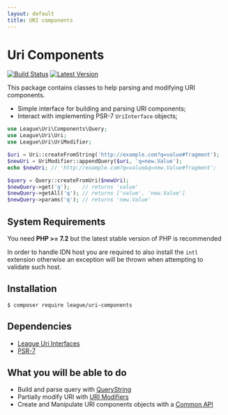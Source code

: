 ```yaml
---
layout: default
title: URI components
---
```


Uri Components
=======

[![Build Status](https://img.shields.io/travis/thephpleague/uri/master.svg?style=flat-square)](https://travis-ci.org/thephpleague/uri-components)
[![Latest Version](https://img.shields.io/github/release/thephpleague/uri-components.svg?style=flat-square)](https://github.com/thephpleague/uri-components/releases)

This package contains classes to help parsing and modifying URI components.

- Simple interface for building and parsing URI components;
- Interact with implementing PSR-7 `UriInterface` objects;

~~~php
use League\Uri\Components\Query;
use League\Uri\Uri;
use League\Uri\UriModifier;

$uri = Uri::createFromString('http://example.com?q=value#fragment');
$newUri = UriModifier::appendQuery($uri, 'q=new.Value');
echo $newUri; // 'http://example.com?q=value&q=new.Value#fragment';

$query = Query::createFromUri($newUri);
$newQuery->get('q');    // returns 'value'
$newQuery->getAll('q'); // returns ['value', 'new.Value']
$newQuery->params('q'); // returns 'new.Value'
~~~

System Requirements
-------

You need **PHP >= 7.2** but the latest stable version of PHP is recommended

<p class="message-warning">In order to handle IDN host you are required to also install the <code>intl</code> extension otherwise an exception will be thrown when attempting to validate such host.</p>

Installation
--------

~~~
$ composer require league/uri-components
~~~

Dependencies
-------

- [League Uri Interfaces](https://github.com/thephpleague/uri-interfaces)
- [PSR-7](http://www.php-fig.org/psr/psr-7/)

What you will be able to do
--------

- Build and parse query with [QueryString](/components/2.0/querystring/)
- Partially modify URI with [URI Modifiers](/components/2.0/modifiers/)
- Create and Manipulate URI components objects with a [Common API](/components/2.0/api/)
